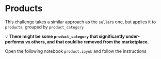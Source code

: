 # Products

This challenge takes a similar approach as the `sellers` one, but applies it to `products`, grouped by `product_category`

💡 **There might be some `product_category` that significantly under-performs vs others, and that could be removed from the marketplace.**

Open the following notebook `product.ipynb` and follow the instructions


